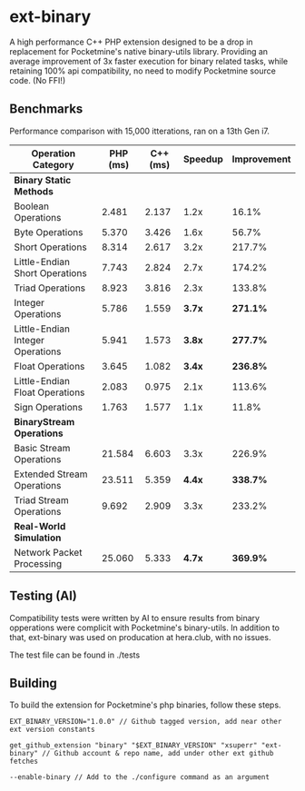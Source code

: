 # ext-binary
A high performance C++ PHP extension designed to be a drop in replacement for Pocketmine's native binary-utils library.
Providing an average improvement of 3x faster execution for binary related tasks, while retaining 100% api compatibility, no need to modify Pocketmine source code. (No FFI!)

## Benchmarks
Performance comparison with 15,000 itterations, ran on a 13th Gen i7.

| Operation Category | PHP (ms) | C++ (ms) | Speedup | Improvement |
|-------------------|----------|----------|---------|-------------|
| **Binary Static Methods** | | | | |
| Boolean Operations | 2.481 | 2.137 | 1.2x | 16.1% |
| Byte Operations | 5.370 | 3.426 | 1.6x | 56.7% |
| Short Operations | 8.314 | 2.617 | 3.2x | 217.7% |
| Little-Endian Short Operations | 7.743 | 2.824 | 2.7x | 174.2% |
| Triad Operations | 8.923 | 3.816 | 2.3x | 133.8% |
| Integer Operations | 5.786 | 1.559 | **3.7x** | **271.1%** |
| Little-Endian Integer Operations | 5.941 | 1.573 | **3.8x** | **277.7%** |
| Float Operations | 3.645 | 1.082 | **3.4x** | **236.8%** |
| Little-Endian Float Operations | 2.083 | 0.975 | 2.1x | 113.6% |
| Sign Operations | 1.763 | 1.577 | 1.1x | 11.8% |
| **BinaryStream Operations** | | | | |
| Basic Stream Operations | 21.584 | 6.603 | 3.3x | 226.9% |
| Extended Stream Operations | 23.511 | 5.359 | **4.4x** | **338.7%** |
| Triad Stream Operations | 9.692 | 2.909 | 3.3x | 233.2% |
| **Real-World Simulation** | | | | |
| Network Packet Processing | 25.060 | 5.333 | **4.7x** | **369.9%** |


## Testing (AI)
Compatibility tests were written by AI to ensure results from binary opperations were complicit with Pocketmine's binary-utils. In addition to that, ext-binary was used on producation at hera.club, with no issues.

The test file can be found in ./tests

## Building
To build the extension for Pocketmine's php binaries, follow these steps.
```
EXT_BINARY_VERSION="1.0.0" // Github tagged version, add near other ext version constants

get_github_extension "binary" "$EXT_BINARY_VERSION" "xsuperr" "ext-binary" // Github account & repo name, add under other ext github fetches

--enable-binary // Add to the ./configure command as an argument
```
